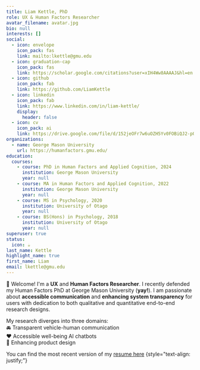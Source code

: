 ```yaml
---
title: Liam Kettle, PhD
role: UX & Human Factors Researcher
avatar_filename: avatar.jpg
bio: null
interests: []
social:
  - icon: envelope
    icon_pack: fas
    link: mailto:lkettle@gmu.edu
  - icon: graduation-cap
    icon_pack: fas
    link: https://scholar.google.com/citations?user=xIH4Ww8AAAAJ&hl=en
  - icon: github
    icon_pack: fab
    link: https://github.com/LiamKettle
  - icon: linkedin
    icon_pack: fab
    link: https://www.linkedin.com/in/liam-kettle/
    display:
      header: false
  - icon: cv
    icon_pack: ai
    link: https://drive.google.com/file/d/152jeOFr7w6uOZH5Yv0FOBiQJ2-pQC8z5/view?usp=sharing
organizations:
  - name: George Mason University
    url: https://humanfactors.gmu.edu/
education:
  courses:
    - course: PhD in Human Factors and Applied Cognition, 2024
      institution: George Mason University
      year: null
    - course: MA in Human Factors and Applied Cognition, 2022
      institution: George Mason University
      year: null
    - course: MS in Psychology, 2020
      institution: University of Otago
      year: null
    - course: BS(Hons) in Psychology, 2018
      institution: University of Otago
      year: null
superuser: true
status:
  icon: ☕️
last_name: Kettle
highlight_name: true
first_name: Liam
email: lkettle@gmu.edu
---
```

:wave: Welcome! I'm a **UX** and **Human Factors Researcher**. I recently defended my Human Factors PhD at George Mason University (**yay!**). I am passionate about **accessible communication** and **enhancing system transparency** for users with dedication to both qualitative and quantitative end-to-end research designs.

My research diverges into three domains: <br>
:oncoming_automobile: Transparent vehicle-human communication <br>
:heart: Accessible well-being AI chatbots <br>
:iphone: Enhancing product design

You can find the most recent version of my [resume here](https://drive.google.com/file/d/152jeOFr7w6uOZH5Yv0FOBiQJ2-pQC8z5/view?usp=sharing)
{style="text-align: justify;"}
